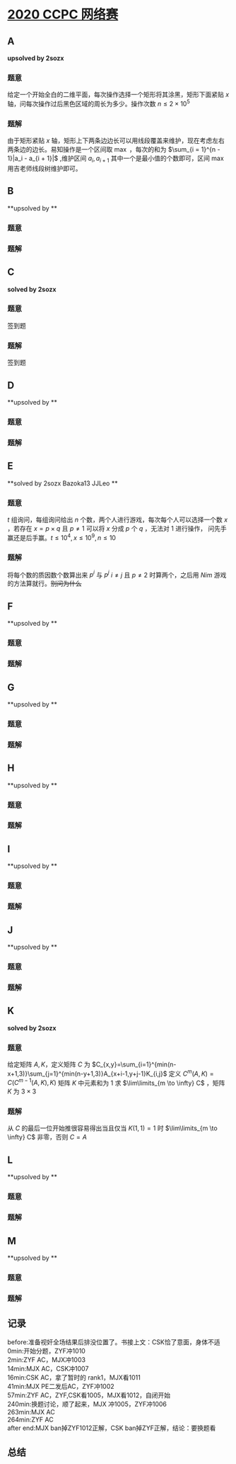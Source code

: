 # [2020 CCPC 网络赛](http://acm.hdu.edu.cn/contests/contest_show.php?cid=909)

## **A**

**upsolved by 2sozx**

### 题意

给定一个开始全白的二维平面，每次操作选择一个矩形将其涂黑，矩形下面紧贴 $x$ 轴，问每次操作过后黑色区域的周长为多少。操作次数 $n \le 2 \times 10^5$

### 题解

由于矩形紧贴 $x$ 轴，矩形上下两条边边长可以用线段覆盖来维护，现在考虑左右两条边的边长。易知操作是一个区间取 $\max$ ，每次的和为 $\sum_{i = 1}^{n - 1}|a_i - a_{i + 1}|$ ,维护区间 $a_i,a_{i + 1}$ 其中一个是最小值的个数即可，区间 $\max$ 用吉老师线段树维护即可。

## **B**

**upsolved by **

### 题意



### 题解



## **C**

**solved by 2sozx**

### 题意

签到题

### 题解

签到题

## **D**

**upsolved by **

### 题意



### 题解



## **E**

**solved by 2sozx Bazoka13 JJLeo **

### 题意

$t$ 组询问，每组询问给出 $n$ 个数，两个人进行游戏，每次每个人可以选择一个数 $x$ ，若存在 $x = p \times q$ 且 $p \not = 1$ 可以将 $x$ 分成 $p$ 个 $q$ ，无法对 $1$ 进行操作， 问先手赢还是后手赢。$t \le 10^4, x\le 10^9, n\le 10$

### 题解

将每个数的质因数个数算出来 $p^i$ 与 $p^j$ $i \not = j$ 且 $p \not = 2$ 时算两个，之后用 $Nim$ 游戏的方法算就行。<del>别问为什么</del>

## **F**

**upsolved by **

### 题意



### 题解



## **G**

**upsolved by **

### 题意



### 题解



## **H**

**upsolved by **

### 题意



### 题解



## **I**

**upsolved by **

### 题意



### 题解



## **J**

**upsolved by **

### 题意



### 题解



## **K**

**solved by 2sozx**

### 题意

给定矩阵 $A,K$，定义矩阵 $C$ 为 $C_{x,y}=\sum_{i=1}^{min(n-x+1,3)}\sum_{j=1}^{min(n-y+1,3)}A_{x+i-1,y+j-1}K_{i,j}$ 定义 $C^{m}(A,K)=C(C^{m-1}(A,K),K)$ 矩阵 $K$ 中元素和为 $1$ 求 $\lim\limits_{m \to \infty} C$ ，矩阵 $K$ 为 $3\times 3$

### 题解

从 $C$ 的最后一位开始推很容易得出当且仅当 $K(1,1) = 1$ 时 $\lim\limits_{m \to \infty} C$ 非零，否则 $C = A$

## **L**

**upsolved by **

### 题意



### 题解



## **M**

**upsolved by **

### 题意



### 题解

## **记录**

before:准备视奸全场结果后排没位置了。书接上文：CSK恰了意面，身体不适<br>
0min:开始分题，ZYF冲1010<br>
2min:ZYF AC，MJX冲1003<br>
14min:MJX AC，CSK冲1007<br>
16min:CSK AC，拿了暂时的 rank1，MJX看1011<br>
41min:MJX PE二发后AC，ZYF冲1002<br>
57min:ZYF AC，ZYF,CSK看1005，MJX看1012，自闭开始<br>
240min:换题讨论，顺了起来，MJX 冲1005，ZYF冲1006<br>
263min:MJX AC<br>
264min:ZYF AC<br>
after end:MJX ban掉ZYF1012正解，CSK ban掉ZYF正解，结论：要换题看

## **总结**

